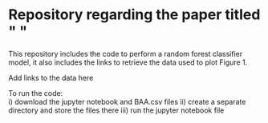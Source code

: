 # Repository regarding the paper titled " "

This repository includes the code to perform a random forest classifier model, it also includes the links to retrieve the data used to plot Figure 1. 

Add links to the data here

To run the code: \
i) download the jupyter notebook and BAA.csv files
ii) create a separate directory and store the files there 
iii) run the jupyter notebook file
